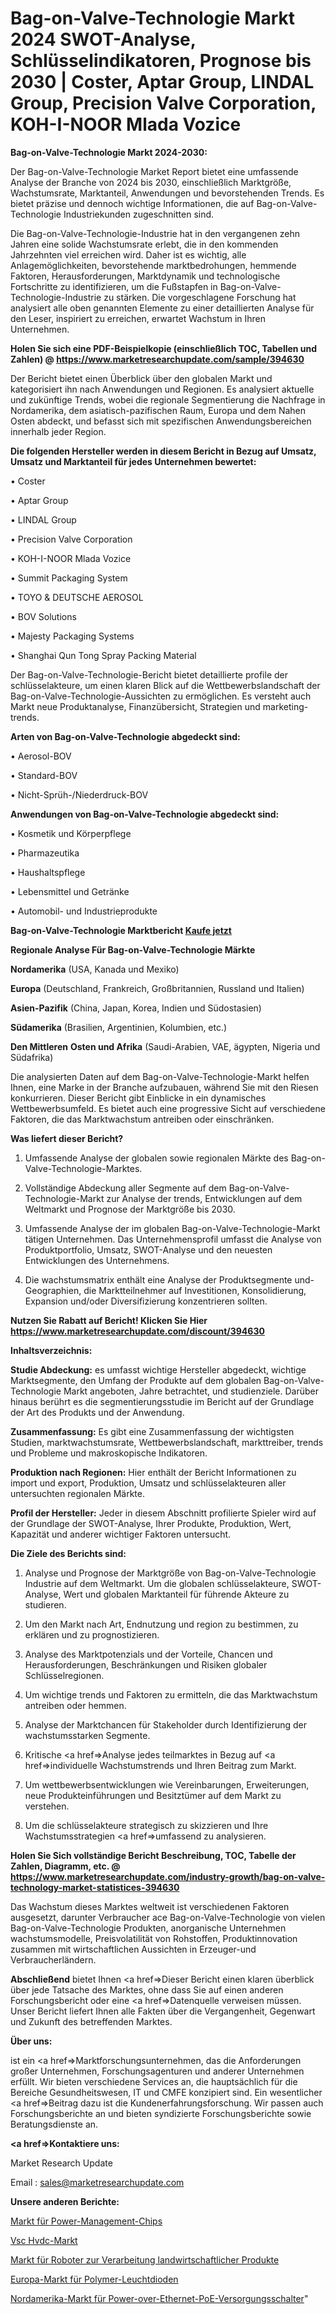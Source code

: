 # Bag-on-Valve-Technologie Markt 2024 SWOT-Analyse, Schlüsselindikatoren, Prognose bis 2030 | Coster, Aptar Group, LINDAL Group, Precision Valve Corporation, KOH-I-NOOR Mlada Vozice

<strong>Bag-on-Valve-Technologie Markt 2024-2030:</strong>

Der Bag-on-Valve-Technologie Market Report bietet eine umfassende Analyse der Branche von 2024 bis 2030, einschließlich Marktgröße, Wachstumsrate, Marktanteil, Anwendungen und bevorstehenden Trends. Es bietet präzise und dennoch wichtige Informationen, die auf Bag-on-Valve-Technologie Industriekunden zugeschnitten sind.

Die Bag-on-Valve-Technologie-Industrie hat in den vergangenen zehn Jahren eine solide Wachstumsrate erlebt, die in den kommenden Jahrzehnten viel erreichen wird. Daher ist es wichtig, alle Anlagemöglichkeiten, bevorstehende marktbedrohungen, hemmende Faktoren, Herausforderungen, Marktdynamik und technologische Fortschritte zu identifizieren, um die Fußstapfen in Bag-on-Valve-Technologie-Industrie zu stärken. Die vorgeschlagene Forschung hat analysiert alle oben genannten Elemente zu einer detaillierten Analyse für den Leser, inspiriert zu erreichen, erwartet Wachstum in Ihren Unternehmen.

<strong>Holen Sie sich eine PDF-Beispielkopie (einschließlich TOC, Tabellen und Zahlen) @
</strong><strong><a href=https://www.marketresearchupdate.com/sample/394630><strong>https://www.marketresearchupdate.com/sample/394630</u></font></a></strong></strong>

Der Bericht bietet einen Überblick über den globalen Markt und kategorisiert ihn nach Anwendungen und Regionen. Es analysiert aktuelle und zukünftige Trends, wobei die regionale Segmentierung die Nachfrage in Nordamerika, dem asiatisch-pazifischen Raum, Europa und dem Nahen Osten abdeckt, und befasst sich mit spezifischen Anwendungsbereichen innerhalb jeder Region.

<strong>Die folgenden Hersteller werden in diesem Bericht in Bezug auf Umsatz, Umsatz und Marktanteil für jedes Unternehmen bewertet:</strong>

• Coster

• Aptar Group

• LINDAL Group

• Precision Valve Corporation

• KOH-I-NOOR Mlada Vozice

• Summit Packaging System

• TOYO & DEUTSCHE AEROSOL

• BOV Solutions

• Majesty Packaging Systems

• Shanghai Qun Tong Spray Packing Material

Der Bag-on-Valve-Technologie-Bericht bietet detaillierte profile der schlüsselakteure, um einen klaren Blick auf die Wettbewerbslandschaft der Bag-on-Valve-Technologie-Aussichten zu ermöglichen. Es versteht auch Markt neue Produktanalyse, Finanzübersicht, Strategien und marketing-trends.

<strong>Arten von Bag-on-Valve-Technologie abgedeckt sind:</strong>

• Aerosol-BOV

• Standard-BOV

• Nicht-Sprüh-/Niederdruck-BOV

<strong>Anwendungen von Bag-on-Valve-Technologie abgedeckt sind:</strong>

• Kosmetik und Körperpflege

• Pharmazeutika

• Haushaltspflege

• Lebensmittel und Getränke

• Automobil- und Industrieprodukte

<strong>Bag-on-Valve-Technologie Marktbericht <a href=https://www.marketresearchupdate.com/buynow/394630>Kaufe jetzt</a></strong>

<strong>Regionale Analyse Für Bag-on-Valve-Technologie Märkte</strong>

<strong>Nordamerika</strong> (USA, Kanada und Mexiko)

<strong>Europa</strong> (Deutschland, Frankreich, Großbritannien, Russland und Italien)

<strong>Asien-Pazifik</strong> (China, Japan, Korea, Indien und Südostasien)

<strong>Südamerika</strong> (Brasilien, Argentinien, Kolumbien, etc.)

<strong>Den Mittleren</strong> <strong>Osten und Afrika</strong> (Saudi-Arabien, VAE, ägypten, Nigeria und Südafrika)

Die analysierten Daten auf dem Bag-on-Valve-Technologie-Markt helfen Ihnen, eine Marke in der Branche aufzubauen, während Sie mit den Riesen konkurrieren. Dieser Bericht gibt Einblicke in ein dynamisches Wettbewerbsumfeld. Es bietet auch eine progressive Sicht auf verschiedene Faktoren, die das Marktwachstum antreiben oder einschränken.

<strong>Was liefert dieser Bericht?</strong>

1. Umfassende Analyse der globalen sowie regionalen Märkte des Bag-on-Valve-Technologie-Marktes.

2. Vollständige Abdeckung aller Segmente auf dem Bag-on-Valve-Technologie-Markt zur Analyse der trends, Entwicklungen auf dem Weltmarkt und Prognose der Marktgröße bis 2030.

3. Umfassende Analyse der im globalen Bag-on-Valve-Technologie-Markt tätigen Unternehmen. Das Unternehmensprofil umfasst die Analyse von Produktportfolio, Umsatz, SWOT-Analyse und den neuesten Entwicklungen des Unternehmens.

4. Die wachstumsmatrix enthält eine Analyse der Produktsegmente und-Geographien, die Marktteilnehmer auf Investitionen, Konsolidierung, Expansion und/oder Diversifizierung konzentrieren sollten.

<strong>Nutzen Sie Rabatt auf Bericht! Klicken Sie Hier
</strong><strong><a href=https://www.marketresearchupdate.com/discount/394630>https://www.marketresearchupdate.com/discount/394630</b></u></font></strong></a>

<strong>Inhaltsverzeichnis:</strong>

<strong>Studie Abdeckung:</strong> es umfasst wichtige Hersteller abgedeckt, wichtige Marktsegmente, den Umfang der Produkte auf dem globalen Bag-on-Valve-Technologie Markt angeboten, Jahre betrachtet, und studienziele. Darüber hinaus berührt es die segmentierungsstudie im Bericht auf der Grundlage der Art des Produkts und der Anwendung.

<strong>Zusammenfassung:</strong> Es gibt eine Zusammenfassung der wichtigsten Studien, marktwachstumsrate, Wettbewerbslandschaft, markttreiber, trends und Probleme und makroskopische Indikatoren.

<strong>Produktion nach Regionen:</strong> Hier enthält der Bericht Informationen zu import und export, Produktion, Umsatz und schlüsselakteuren aller untersuchten regionalen Märkte.

<strong>Profil der Hersteller:</strong> Jeder in diesem Abschnitt profilierte Spieler wird auf der Grundlage der SWOT-Analyse, Ihrer Produkte, Produktion, Wert, Kapazität und anderer wichtiger Faktoren untersucht.

<strong>Die Ziele des Berichts sind:</strong>

1) Analyse und Prognose der Marktgröße von Bag-on-Valve-Technologie Industrie auf dem Weltmarkt.
Um die globalen schlüsselakteure, SWOT-Analyse, Wert und globalen Marktanteil für führende Akteure zu studieren.

2) Um den Markt nach Art, Endnutzung und region zu bestimmen, zu erklären und zu prognostizieren.

3) Analyse des Marktpotenzials und der Vorteile, Chancen und Herausforderungen, Beschränkungen und Risiken globaler Schlüsselregionen.

4) Um wichtige trends und Faktoren zu ermitteln, die das Marktwachstum antreiben oder hemmen.

5) Analyse der Marktchancen für Stakeholder durch Identifizierung der wachstumsstarken Segmente.

6) Kritische <a href=>Analyse</a> jedes teilmarktes in Bezug auf <a href=>individuelle</a> Wachstumstrends und Ihren Beitrag zum Markt.

7) Um wettbewerbsentwicklungen wie Vereinbarungen, Erweiterungen, neue Produkteinführungen und Besitztümer auf dem Markt zu verstehen.

8) Um die schlüsselakteure strategisch zu skizzieren und Ihre Wachstumsstrategien <a href=>umfassend</a> zu analysieren.

<strong>Holen Sie Sich vollständige Bericht Beschreibung, TOC, Tabelle der Zahlen, Diagramm, etc. @ </strong><strong><a href=https://www.marketresearchupdate.com/industry-growth/bag-on-valve-technology-market-statistices-394630>https://www.marketresearchupdate.com/industry-growth/bag-on-valve-technology-market-statistices-394630</a></font></strong>

Das Wachstum dieses Marktes weltweit ist verschiedenen Faktoren ausgesetzt, darunter Verbraucher ace Bag-on-Valve-Technologie von vielen Bag-on-Valve-Technologie Produkten, anorganische Unternehmen wachstumsmodelle, Preisvolatilität von Rohstoffen, Produktinnovation zusammen mit wirtschaftlichen Aussichten in Erzeuger-und Verbraucherländern.

<strong>Abschließend</strong> bietet Ihnen <a href=>Dieser</a> Bericht einen klaren überblick über jede Tatsache des Marktes, ohne dass Sie auf einen anderen Forschungsbericht oder eine <a href=>Datenquelle</a> verweisen müssen. Unser Bericht liefert Ihnen alle Fakten über die Vergangenheit, Gegenwart und Zukunft des betreffenden Marktes.

<strong>Über uns:</strong>

 ist ein <a href=>Marktfors</a>chungsunternehmen, das die Anforderungen großer Unternehmen, Forschungsagenturen und anderer Unternehmen erfüllt. Wir bieten verschiedene Services an, die hauptsächlich für die Bereiche Gesundheitswesen, IT und CMFE konzipiert sind. Ein wesentlicher <a href=>Beitrag</a> dazu ist die Kundenerfahrungsforschung. Wir passen auch Forschungsberichte an und bieten syndizierte Forschungsberichte sowie Beratungsdienste an.

<strong><a href=>Kontaktiere uns:</a></strong>

Market Research Update

Email : sales@marketresearchupdate.com

<strong>Unsere anderen Berichte:</strong>

<a href=https://www.linkedin.com/pulse/power-management-chips-market-2023-size-growth>Markt für Power-Management-Chips</a>

<a href=https://www.linkedin.com/pulse/vsc-hvdc-market-trends-2023-key-takeaways-from-our-latest>Vsc Hvdc-Markt</a>

<a href=https://www.linkedin.com/pulse/agricultural-products-processing-robot-market-sizing-up>Markt für Roboter zur Verarbeitung landwirtschaftlicher Produkte</a>

<a href=https://www.linkedin.com/pulse/europe-polymer-light-emitting-diodes-market-challenges>Europa-Markt für Polymer-Leuchtdioden</a>

<a href=https://www.linkedin.com/pulse/north-america-power-over-ethernet-poe-supply-switch-market>Nordamerika-Markt für Power-over-Ethernet-PoE-Versorgungsschalter</a>"
